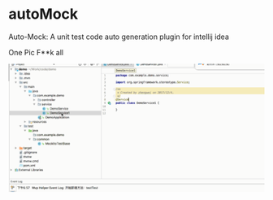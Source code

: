 # autoMock
Auto-Mock: A unit test code auto generation plugin for intellij idea

One Pic F**k all

![效果](https://github.com/immershy/autoMock/blob/master/image/autoMock1.gif)
